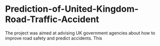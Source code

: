 # Prediction-of-United-Kingdom-Road-Traffic-Accident
The project was aimed at advising UK government agencies about how to improve road safety and predict accidents. This
